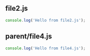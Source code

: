 ## file2.js

```js
console.log('Hello from file2.js');

```

## parent/file4.js

```js
console.log('Hello from file4.js');

```

